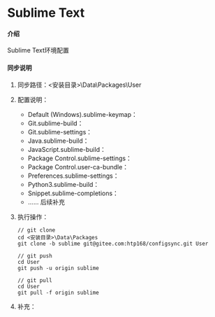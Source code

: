 # Sublime Text

#### 介绍
Sublime Text环境配置

#### 同步说明

1.  同步路径：<安装目录>\Data\Packages\User

2.  配置说明：
    * Default (Windows).sublime-keymap：
    * Git.sublime-build：
    * Git.sublime-settings：
    * Java.sublime-build：
    * JavaScript.sublime-build：
    * Package Control.sublime-settings：
    * Package Control.user-ca-bundle：
    * Preferences.sublime-settings：
    * Python3.sublime-build：
    * Snippet.sublime-completions：                            
    * …… 后续补充

3.  执行操作：
    ```git
    // git clone
    cd <安装目录>\Data\Packages
    git clone -b sublime git@gitee.com:htp168/configsync.git User
    
    // git push
    cd User
    git push -u origin sublime
    
    // git pull
    cd User
    git pull -f origin sublime
    
    ```

4.  补充：